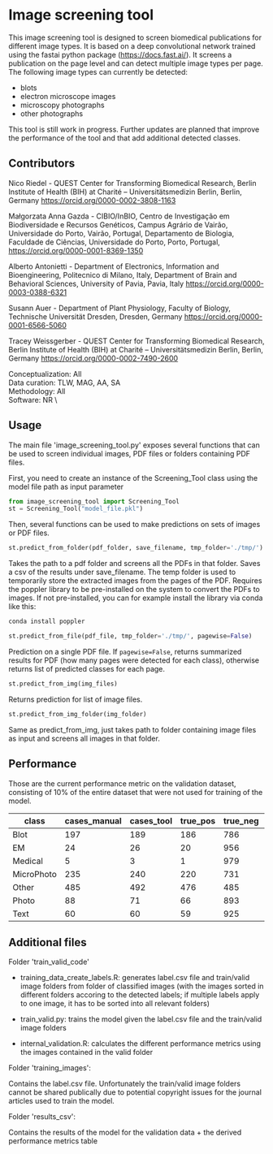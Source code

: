 # Image screening tool

This image screening tool is designed to screen biomedical publications for different image types. It is based on a deep convolutional network trained using the fastai python package (https://docs.fast.ai/). It screens a publication on the page level and can detect multiple image types per page. The following image types can currently be detected:

 - blots
 - electron microscope images
 - microscopy photographs
 - other photographs

This tool is still work in progress. Further updates are planned that improve the performance of the tool and that add additional detected classes.


## Contributors

Nico Riedel - 
QUEST Center for Transforming Biomedical Research, Berlin Institute of Health (BIH) at Charité – Universitätsmedizin Berlin, Berlin, Germany
https://orcid.org/0000-0002-3808-1163

Małgorzata Anna Gazda - 
CIBIO/InBIO, Centro de Investigação em Biodiversidade e Recursos Genéticos, Campus Agrário de Vairão, Universidade do Porto, Vairão, Portugal, Departamento de Biologia, Faculdade de Ciências, Universidade do Porto, Porto, Portugal, https://orcid.org/0000-0001-8369-1350
 
Alberto Antonietti - 
Department of Electronics, Information and Bioengineering, Politecnico di Milano, Italy, Department of Brain and Behavioral Sciences, University of Pavia, Pavia, Italy
https://orcid.org/0000-0003-0388-6321
 
Susann Auer - 
Department of Plant Physiology, Faculty of Biology, Technische Universität Dresden, Dresden, Germany
https://orcid.org/0000-0001-6566-5060

Tracey Weissgerber - 
QUEST Center for Transforming Biomedical Research, Berlin Institute of Health (BIH) at Charité – Universitätsmedizin Berlin, Berlin, Germany
https://orcid.org/0000-0002-7490-2600

Conceptualization: All \
Data curation: TLW, MAG, AA, SA \
Methodology: All \
Software: NR \


## Usage

The main file 'image_screening_tool.py' exposes several functions that can be used to screen individual images, PDF files or folders containing PDF files.

First, you need to create an instance of the Screening_Tool class using the model file path as input parameter
```python
from image_screening_tool import Screening_Tool
st = Screening_Tool("model_file.pkl")
```

Then, several functions can be used to make predictions on sets of images or PDF files.

```python
st.predict_from_folder(pdf_folder, save_filename, tmp_folder='./tmp/')
```
Takes the path to a pdf folder and screens all the PDFs in that folder. Saves a csv of the results under save_filename. The temp folder is used to temporarily store the extracted images from the pages of the PDF. Requires the poppler library to be pre-installed on the system to convert the PDFs to images. If not pre-installed, you can for example install the library via conda like this:

```python
conda install poppler
```


```python
st.predict_from_file(pdf_file, tmp_folder='./tmp/', pagewise=False)
```
Prediction on a single PDF file. If ```pagewise=False```, returns summarized results for PDF (how many pages were detected for each class), otherwise returns list of predicted classes for each page.

```python
st.predict_from_img(img_files)
```

Returns prediction for list of image files. 

```python
st.predict_from_img_folder(img_folder)
```

Same as predict_from_img, just takes path to folder containing image files as input and screens all images in that folder.


## Performance

Those are the current performance metric on the validation dataset, consisting of 10% of the entire dataset that were not used for training of the model.

| class | cases_manual | cases_tool | true_pos | true_neg | false_pos | false_neg | sensitivity | specificity | precision | recall | F1 | accuracy |
|-------|-------|-------|-------|-------|-------|-------|-------|-------|-------|-------|-------|-------|
| Blot | 197 | 189 | 186 | 786 | 3 | 11 | 0.94 | 1 | 0.98 | 0.94 | 0.96 | 0.99 |
| EM | 24 | 26 | 20 | 956 | 6 | 4 | 0.83 | 0.99 | 0.77 | 0.83 | 0.8 | 0.99 |
| Medical | 5 | 3 | 1 | 979 | 2 | 4 | 0.2 | 1 | 0.33 | 0.2 | 0.25 | 0.99 |
| MicroPhoto | 235 | 240 | 220 | 731 | 20 | 15 | 0.94 | 0.97 | 0.92 | 0.94 | 0.93 | 0.96 |
| Other | 485 | 492 | 476 | 485 | 16 | 9 | 0.98 | 0.97 | 0.97 | 0.98 | 0.97 | 0.97 |
| Photo | 88 | 71 | 66 | 893 | 5 | 22 | 0.75 | 0.99 | 0.93 | 0.75 | 0.83 | 0.97 |
| Text | 60 | 60 | 59 | 925 | 1 | 1 | 0.98 | 1 | 0.98 | 0.98 | 0.98 | 1 |


## Additional files

Folder 'train_valid_code'

 - training_data_create_labels.R:
   generates label.csv file and train/valid image folders from folder of classified images (with the images sorted in different folders accoring to the detected labels; if multiple labels apply to one image, it has to be sorted into all relevant folders)

 - train_valid.py:
   trains the model given the label.csv file and the train/valid image folders

 - internal_validation.R:
   calculates the different performance metrics using the images contained in the valid folder


Folder 'training_images':

Contains the label.csv file. Unfortunately the train/valid image folders cannot be shared publically due to potential copyright issues for the journal articles used to train the model.

Folder 'results_csv':

Contains the results of the model for the validation data + the derived performance metrics table
